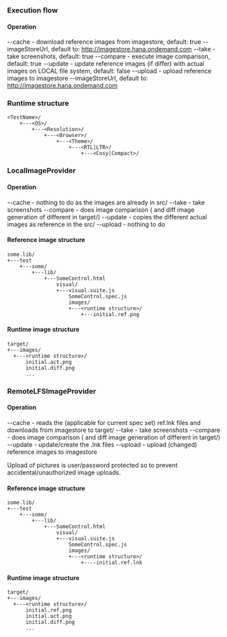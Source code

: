 
### Execution flow

#### Operation
--cache - download reference images from imagestore, default: true
  --imageStoreUrl, default to: http://imagestore.hana.ondemand.com
--take - take screenshots, default: true
--compare - execute image comparison, default: true
--update - update reference images (if differ) with actual images on LOCAL file system, default: false
--upload - upload reference images to imagestore
  --imageStoreUrl, default to: http://imagestore.hana.ondemand.com

### Runtime structure
```wiki
<TestName>/
    +---<OS>/
        +---<Resolution>/
            +---<Browser>/
                +---<Theme>/
                    +---<RTL|LTR>/
                        +---<Cosy|Compact>/
```

### LocalImageProvider

#### Operation
--cache - nothing to do as the images are already in src/
--take - take screenshots
--compare - does image comparison ( and diff image generation of different in target/)
--update - copies the different actual images as reference in the src/
--upload - nothing to do

#### Reference image structure
```wiki
some.lib/
+---test
    +---some/
        +---lib/
            +---SomeControl.html
                visual/
                +---visual.suite.js
                    SomeControl.spec.js
                    images/
                    +---<runtime structure>/
                        +---initial.ref.png
```
#### Runtime image structure
```wiki
target/
+---images/
  +---<runtime structure>/
      initial.act.png
      initial.diff.png
      ...
```

### RemoteLFSImageProvider

#### Operation
--cache - reads the (applicable for current spec set) ref.lnk files and downloads from imagestore to target/
--take - take screenshots
--compare - does image comparison ( and diff image generation of different in target/)
--update - update/create the .lnk files
--upload - upload (changed) reference images to imagestore

Upload of pictures is user/password protected so to prevent accidental/unauthorized image uploads.

#### Reference image structure
```wiki
some.lib/
+---test
    +---some/
        +---lib/
            +---SomeControl.html
                visual/
                +---visual.suite.js
                    SomeControl.spec.js
                    images/
                    +---<runtime structure>/
                        +----initial.ref.lnk
```

#### Runtime image structure
```wiki
target/
+---images/
  +---<runtime structure>/
      initial.ref.png
      initial.act.png
      initial.diff.png
      ...
```
